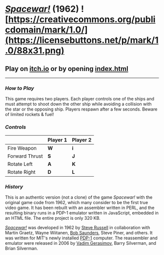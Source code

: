 # *[Spacewar!](https://wikipedia.org/wiki/Spacewar!)* (1962) ![https://creativecommons.org/publicdomain/mark/1.0/](https://licensebuttons.net/p/mark/1.0/88x31.png)
## Play on [itch.io](https://psketi.itch.io/spacewar) or by opening [index.html](https://psketi.github.io/spacewar/)
---
### *How to Play*
This game requires two players. Each player controls one of the ships and must attempt to shoot down the other ship while avoiding a collision with the star or the opposing ship. Players respawn after a few seconds. Beware of limited rockets & fuel!

### *Controls*

|               | Player 1 | Player 2 |
|---------------|----------|----------|
| Fire Weapon   | **W**    | **i**    |
| Forward Thrust| **S**    | **J**    |
| Rotate Left   | **A**    | **K**    |
| Rotate Right  | **D**    | **L**    |

### *History*
This is an authentic version (not a clone) of the game *Spacewar!* with the original game code from 1962, which many consider to be the first true video game. It has been rebuilt with an assembler written in PERL, and the resulting binary runs in a PDP-1 emulator written in JavaScript, embedded in an HTML file. The entire project is only 320 KB.

*[Spacewar!](https://wikipedia.org/wiki/Spacewar!)* was developed in 1962 by [Steve Russell](https://wikipedia.org/wiki/Steve_Russell_(computer_scientist)) in collaboration with Martin Graetz, Wayne Wiitanen, [Bob Saunders](https://wikipedia.org/wiki/Robert_Alan_Saunders), Steve Piner, and others. It was written for MIT's newly installed [PDP-1](https://wikipedia.org/wiki/PDP-1) computer. The reassembler and emulator were released in 2006 by [Vadim Gerasimov](https://wikipedia.org/wiki/Vadim_Gerasimov), Barry Silverman, and Brian Silverman.
